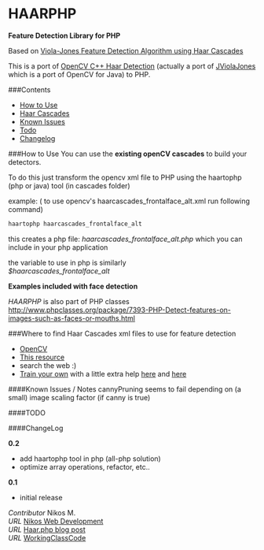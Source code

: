 # HAARPHP 

__Feature Detection Library for PHP__

Based on [Viola-Jones Feature Detection Algorithm using Haar Cascades](http://www.cs.cmu.edu/~efros/courses/LBMV07/Papers/viola-cvpr-01.pdf)

This is a port of [OpenCV C++ Haar Detection](http://opencv.willowgarage.com/wiki/) (actually a port of [JViolaJones](http://code.google.com/p/jviolajones/) which is a port of OpenCV for Java) to PHP.

###Contents

* [How to Use](#how-to-use)
* [Haar Cascades](#where-to-find-haar-cascades-xml-files-to-use-for-feature-detection)
* [Known Issues](#known-issues-notes)
* [Todo](#todo)
* [Changelog](#changelog)


###How to Use
You can use the __existing openCV cascades__ to build your detectors.

To do this just transform the opencv xml file to PHP
using the haartophp (php or java) tool (in cascades folder)

example:
( to use opencv's haarcascades_frontalface_alt.xml  run following command)
```bash
haartophp haarcascades_frontalface_alt
```

this creates a php file: *haarcascades_frontalface_alt.php*
which you can include in your php application

the variable to use in php is similarly  
*$haarcascades_frontalface_alt*

__Examples included with face detection__

*HAARPHP* is also part of PHP classes http://www.phpclasses.org/package/7393-PHP-Detect-features-on-images-such-as-faces-or-mouths.html


###Where to find Haar Cascades xml files to use for feature detection

* [OpenCV](http://opencv.org/)
* [This resource](http://alereimondo.no-ip.org/OpenCV/34)
* search the web :)
* [Train your own](http://docs.opencv.org/doc/user_guide/ug_traincascade.html) with a little extra help [here](http://note.sonots.com/SciSoftware/haartraining.html) and [here](http://coding-robin.de/2013/07/22/train-your-own-opencv-haar-classifier.html)


####Known Issues / Notes
cannyPruning seems to fail depending on (a small) image scaling factor (if canny is true)


####TODO


####ChangeLog

__0.2__
* add haartophp tool in php (all-php solution)
* optimize array operations, refactor, etc..

__0.1__
* initial release



*Contributor* Nikos M.  
*URL* [Nikos Web Development](http://nikos-web-development.netai.net/ "Nikos Web Development")  
*URL* [Haar.php blog post](http://nikos-web-development.netai.net/blog/haarphp-feature-detection-with-haar-cascades-in-php/ "Haar.php blog post")  
*URL* [WorkingClassCode](http://workingclasscode.uphero.com/ "Working Class Code")  
